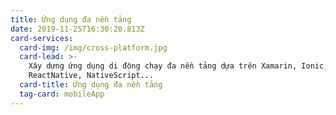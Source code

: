```yaml
---
title: Ứng dụng đa nền tảng
date: 2019-11-25T16:30:20.813Z
card-services:
  card-img: /img/cross-platform.jpg
  card-lead: >-
    Xây dựng ứng dụng di động chạy đa nền tảng dựa trên Xamarin, Ionic,
    ReactNative, NativeScript...
  card-title: Ứng dụng đa nền tảng
  tag-card: mobileApp
---
```



